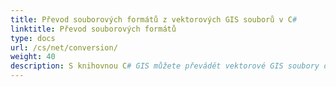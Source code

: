 ```yaml
---
title: Převod souborových formátů z vektorových GIS souborů v C#
linktitle: Převod souborových formátů
type: docs
url: /cs/net/conversion/
weight: 40
description: S knihovnou C# GIS můžete převádět vektorové GIS soubory do CSV, GeoJSON, GPX, KML, Shapefile, SHP, TopoJSON, GDB a dalších formátů.
---
```

